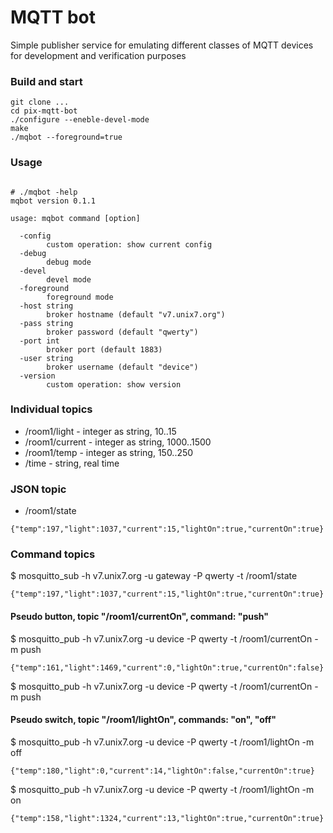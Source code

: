 # MQTT bot

Simple publisher service for emulating different classes of MQTT devices 
for development and verification purposes

### Build and start

```
git clone ...
cd pix-mqtt-bot
./configure --eneble-devel-mode
make 
./mqbot --foreground=true
```

### Usage
```

# ./mqbot -help
mqbot version 0.1.1

usage: mqbot command [option]

  -config
    	custom operation: show current config
  -debug
    	debug mode
  -devel
    	devel mode
  -foreground
    	foreground mode
  -host string
    	broker hostname (default "v7.unix7.org")
  -pass string
    	broker password (default "qwerty")
  -port int
    	broker port (default 1883)
  -user string
    	broker username (default "device")
  -version
    	custom operation: show version
```

### Individual topics

* /room1/light - integer as string, 10..15
* /room1/current - integer as string, 1000..1500
* /room1/temp - integer as string, 150..250
* /time - string, real time

### JSON topic


* /room1/state 

`{"temp":197,"light":1037,"current":15,"lightOn":true,"currentOn":true}`

### Command topics

$ mosquitto_sub -h v7.unix7.org -u gateway -P qwerty -t /room1/state  

`{"temp":197,"light":1037,"current":15,"lightOn":true,"currentOn":true}`

#### Pseudo button, topic "/room1/currentOn", command: "push" 

$ mosquitto_pub -h v7.unix7.org -u device -P qwerty -t /room1/currentOn -m push

`{"temp":161,"light":1469,"current":0,"lightOn":true,"currentOn":false}`

$ mosquitto_pub -h v7.unix7.org -u device -P qwerty -t /room1/currentOn -m push

#### Pseudo switch, topic "/room1/lightOn", commands: "on", "off"

$ mosquitto_pub -h v7.unix7.org -u device -P qwerty -t /room1/lightOn -m off

`{"temp":180,"light":0,"current":14,"lightOn":false,"currentOn":true}`

$ mosquitto_pub -h v7.unix7.org -u device -P qwerty -t /room1/lightOn -m on

`{"temp":158,"light":1324,"current":13,"lightOn":true,"currentOn":true}`

